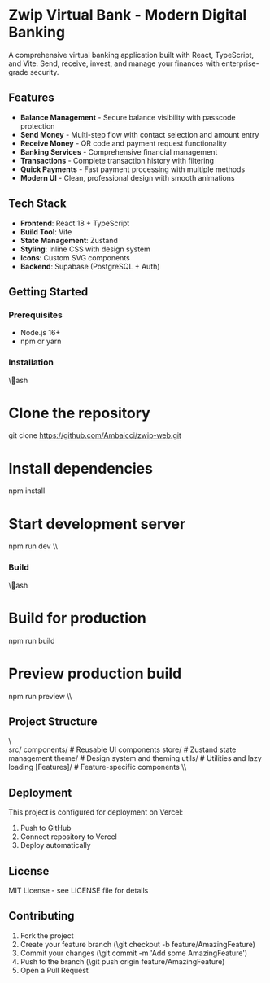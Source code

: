 ﻿# Zwip Virtual Bank - Modern Digital Banking

A comprehensive virtual banking application built with React, TypeScript, and Vite. Send, receive, invest, and manage your finances with enterprise-grade security.

## Features

-  **Balance Management** - Secure balance visibility with passcode protection
-  **Send Money** - Multi-step flow with contact selection and amount entry  
-  **Receive Money** - QR code and payment request functionality
-  **Banking Services** - Comprehensive financial management
-  **Transactions** - Complete transaction history with filtering
-  **Quick Payments** - Fast payment processing with multiple methods
-  **Modern UI** - Clean, professional design with smooth animations

## Tech Stack

- **Frontend**: React 18 + TypeScript
- **Build Tool**: Vite
- **State Management**: Zustand
- **Styling**: Inline CSS with design system
- **Icons**: Custom SVG components
- **Backend**: Supabase (PostgreSQL + Auth)

## Getting Started

### Prerequisites
- Node.js 16+ 
- npm or yarn

### Installation
\\\ash
# Clone the repository
git clone https://github.com/Ambaicci/zwip-web.git

# Install dependencies
npm install

# Start development server
npm run dev
\\\

### Build
\\\ash
# Build for production
npm run build

# Preview production build
npm run preview
\\\

## Project Structure

\\\
src/
 components/     # Reusable UI components
 store/         # Zustand state management
 theme/         # Design system and theming
 utils/         # Utilities and lazy loading
 [Features]/    # Feature-specific components
\\\

## Deployment

This project is configured for deployment on Vercel:

1. Push to GitHub
2. Connect repository to Vercel
3. Deploy automatically

## License

MIT License - see LICENSE file for details

## Contributing

1. Fork the project
2. Create your feature branch (\git checkout -b feature/AmazingFeature\)
3. Commit your changes (\git commit -m 'Add some AmazingFeature'\)
4. Push to the branch (\git push origin feature/AmazingFeature\)
5. Open a Pull Request
